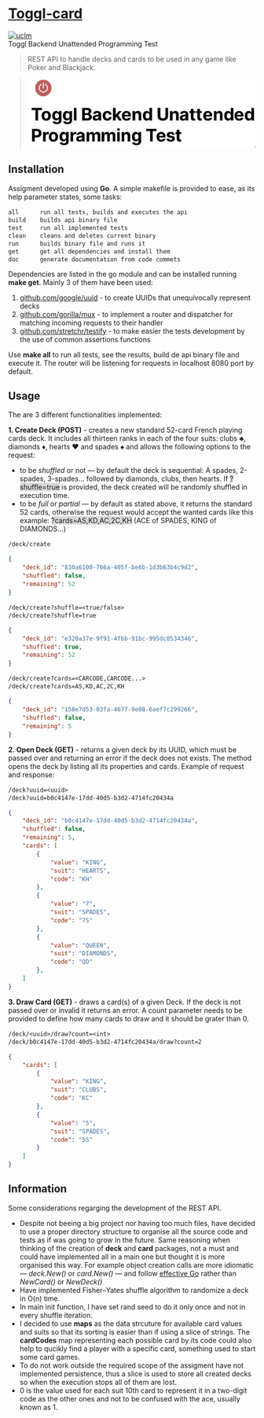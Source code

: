 # [Toggl-card](/doc/Toggl_Backend_Unattended_Programming_Test.pdf)
[![uclm](https://img.shields.io/badge/personal-project-red.svg?&longCache=true&colorA=27a79a&colorB=555555&style=for-the-badge)](http://www.juanperea.me)  
Toggl Backend Unattended Programming Test
> REST API to handle decks and cards to be used in any game like Poker and Blackjack.

>![toggl-banner](doc/banner.jpg)

## Installation
Assigment developed using **Go**. A simple makefile is provided to ease, as its help parameter states, some tasks:

```
all      run all tests, builds and executes the api
build    builds api binary file
test     run all implemented tests
clean    cleans and deletes current binary
run      builds binary file and runs it
get      get all dependencies and install them 
doc      generate documentation from code commets
```

Dependencies are listed in the go module and can be installed running **make get**. Mainly 3 of them have been used:

1. [github.com/google/uuid](https://github.com/google/uuid) - to create UUIDs that unequivocally represent decks
2. [github.com/gorilla/mux](https://github.com/google/uuid) - to implement a router and dispatcher for matching incoming requests to their handler
3. [github.com/stretchr/testify](https://github.com/google/uuid) - to make easier the tests development by the use of common assertions functions

Use **make all** to run all tests, see the results, build de api binary file and execute it. The router will be listening for requests in localhost 8080 port by default.

## Usage

The are 3 different functionalities implemented:

**1. Create Deck (POST)** -  creates a new standard 52-card French playing cards deck. It includes all thirteen ranks in each of the four suits: clubs :clubs:, diamonds :diamonds:, hearts :hearts: and spades :spades: and allows the following options to the request:

- to be *shuffled* or not — by default the deck is sequential: A spades, 2-spades, 3-spades... followed by diamonds, clubs, then hearts. If <span style="background-color: #D9D9D9">?shuffle=true</span> is provided, the deck created will be randomly shuffled in execution time.
- to be *full* or *partial* — by default as stated above, it returns the standard 52 cards, otherwise the request would accept the wanted cards like this example: <span style="background-color: #D9D9D9">?cards=AS,KD,AC,2C,KH</span> (ACE of SPADES, KING of DIAMONDS...)

```
/deck/create
```
```json
{
    "deck_id": "830a6100-766a-405f-be6b-1d3b63b4c9d2",
    "shuffled": false,
    "remaining": 52
}
```
```
/deck/create?shuffle=<true/false>
/deck/create?shuffle=true
```
```json
{
    "deck_id": "e320a37e-9f91-4fbb-91bc-995dc8534346",
    "shuffled": true,
    "remaining": 52
}
```
```
/deck/create?cards=<CARCODE,CARCODE...>
/deck/create?cards=AS,KD,AC,2C,KH
```
```json
{
    "deck_id": "158e7d53-03fa-4677-9e08-6aef7c299266",
    "shuffled": false,
    "remaining": 5
}
```

**2. Open Deck (GET)** - returns a given deck by its UUID, which must be passed over and returning an error if the deck does not exists. The method opens the deck by listing all its properties and cards. Example of request and response:

```
/deck?uuid=<uuid>
/deck?uuid=b0c4147e-17dd-40d5-b3d2-4714fc20434a
```
```json
{
    "deck_id": "b0c4147e-17dd-40d5-b3d2-4714fc20434a",
    "shuffled": false,
    "remaining": 5,
    "cards": [
        {
            "value": "KING",
            "suit": "HEARTS",
            "code": "KH"
        },
        {
            "value": "7",
            "suit": "SPADES",
            "code": "7S"
        },
        {
            "value": "QUEEN",
            "suit": "DIAMONDS",
            "code": "QD"
        },
    ]
}
```
**3. Draw Card (GET)** - draws a card(s) of a given Deck. If the deck is not passed over or invalid it returns an error. A count parameter needs to be provided to define how many cards to draw and it should be grater than 0. 

```
/deck/<uuid>/draw?count=<int>
/deck/b0c4147e-17dd-40d5-b3d2-4714fc20434a/draw?count=2
```
```json
{
    "cards": [
        {
            "value": "KING",
            "suit": "CLUBS",
            "code": "KC"
        },
        {
            "value": "5",
            "suit": "SPADES",
            "code": "5S"
        }
    ]
}
```

## Information

Some considerations regarging the development of the REST API.

- Despite not beeing a big project nor having too much files, have decided to use a proper directory structure to organise all the source code and tests as if was going to grow in the future. Same reasoning when thinking of the creation of **deck** and **card** packages, not a must and could have implemented all in a main one but thought it is more organised this way. For example object creation calls are more idiomatic — *deck.New()* or *card.New()* — and follow [effective Go](https://golang.org/doc/effective_go.html) rather than *NewCard()* or *NewDeck()*
- Have implemented Fisher–Yates shuffle algorithm to randomize a deck in O(n) time.
- In main init function, I have set rand seed to do it only once and not in every shuffle iteration.  
- I decided to use **maps** as the data strcuture for available card values and suits so that its sorting is easier than if using a slice of strings. The **cardCodes** map representing each possible card by its code could also help to qucikly find a player with a specific card, something used to start some card games.
- To do not work outside the required scope of the assigment have not implemented persistence, thus a slice is used to store all created decks so when the execution stops all of them are lost. 
- 0 is the value used for each suit 10th card to represent it in a two-digit code as the other ones and not to be confused with the ace, usually known as 1.